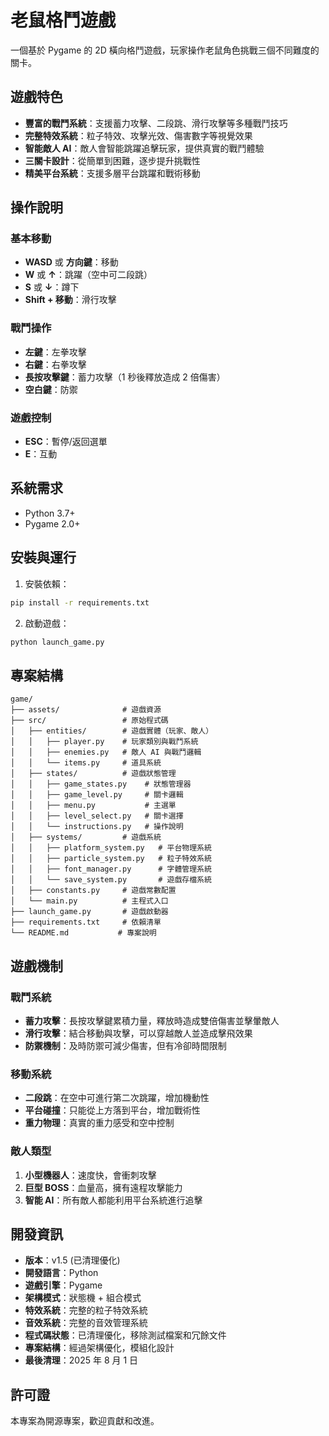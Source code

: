 # 老鼠格鬥遊戲

一個基於 Pygame 的 2D 橫向格鬥遊戲，玩家操作老鼠角色挑戰三個不同難度的關卡。

## 遊戲特色

- **豐富的戰鬥系統**：支援蓄力攻擊、二段跳、滑行攻擊等多種戰鬥技巧
- **完整特效系統**：粒子特效、攻擊光效、傷害數字等視覺效果
- **智能敵人 AI**：敵人會智能跳躍追擊玩家，提供真實的戰鬥體驗
- **三關卡設計**：從簡單到困難，逐步提升挑戰性
- **精美平台系統**：支援多層平台跳躍和戰術移動

## 操作說明

### 基本移動

- **WASD** 或 **方向鍵**：移動
- **W** 或 **↑**：跳躍（空中可二段跳）
- **S** 或 **↓**：蹲下
- **Shift + 移動**：滑行攻擊

### 戰鬥操作

- **左鍵**：左拳攻擊
- **右鍵**：右拳攻擊
- **長按攻擊鍵**：蓄力攻擊（1 秒後釋放造成 2 倍傷害）
- **空白鍵**：防禦

### 遊戲控制

- **ESC**：暫停/返回選單
- **E**：互動

## 系統需求

- Python 3.7+
- Pygame 2.0+

## 安裝與運行

1. 安裝依賴：

```bash
pip install -r requirements.txt
```

2. 啟動遊戲：

```bash
python launch_game.py
```

## 專案結構

```
game/
├── assets/              # 遊戲資源
├── src/                 # 原始程式碼
│   ├── entities/        # 遊戲實體（玩家、敵人）
│   │   ├── player.py    # 玩家類別與戰鬥系統
│   │   ├── enemies.py   # 敵人 AI 與戰鬥邏輯
│   │   └── items.py     # 道具系統
│   ├── states/          # 遊戲狀態管理
│   │   ├── game_states.py    # 狀態管理器
│   │   ├── game_level.py     # 關卡邏輯
│   │   ├── menu.py           # 主選單
│   │   ├── level_select.py   # 關卡選擇
│   │   └── instructions.py   # 操作說明
│   ├── systems/         # 遊戲系統
│   │   ├── platform_system.py   # 平台物理系統
│   │   ├── particle_system.py   # 粒子特效系統
│   │   ├── font_manager.py      # 字體管理系統
│   │   └── save_system.py       # 遊戲存檔系統
│   ├── constants.py     # 遊戲常數配置
│   └── main.py          # 主程式入口
├── launch_game.py       # 遊戲啟動器
├── requirements.txt     # 依賴清單
└── README.md           # 專案說明
```

## 遊戲機制

### 戰鬥系統

- **蓄力攻擊**：長按攻擊鍵累積力量，釋放時造成雙倍傷害並擊暈敵人
- **滑行攻擊**：結合移動與攻擊，可以穿越敵人並造成擊飛效果
- **防禦機制**：及時防禦可減少傷害，但有冷卻時間限制

### 移動系統

- **二段跳**：在空中可進行第二次跳躍，增加機動性
- **平台碰撞**：只能從上方落到平台，增加戰術性
- **重力物理**：真實的重力感受和空中控制

### 敵人類型

1. **小型機器人**：速度快，會衝刺攻擊
2. **巨型 BOSS**：血量高，擁有遠程攻擊能力
3. **智能 AI**：所有敵人都能利用平台系統進行追擊

## 開發資訊

- **版本**：v1.5 (已清理優化)
- **開發語言**：Python
- **遊戲引擎**：Pygame
- **架構模式**：狀態機 + 組合模式
- **特效系統**：完整的粒子特效系統
- **音效系統**：完整的音效管理系統
- **程式碼狀態**：已清理優化，移除測試檔案和冗餘文件
- **專案結構**：經過架構優化，模組化設計
- **最後清理**：2025 年 8 月 1 日

## 許可證

本專案為開源專案，歡迎貢獻和改進。
